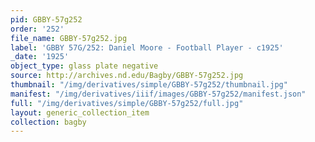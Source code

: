```yaml
---
pid: GBBY-57g252
order: '252'
file_name: GBBY-57g252.jpg
label: 'GBBY 57G/252: Daniel Moore - Football Player - c1925'
_date: '1925'
object_type: glass plate negative
source: http://archives.nd.edu/Bagby/GBBY-57g252.jpg
thumbnail: "/img/derivatives/simple/GBBY-57g252/thumbnail.jpg"
manifest: "/img/derivatives/iiif/images/GBBY-57g252/manifest.json"
full: "/img/derivatives/simple/GBBY-57g252/full.jpg"
layout: generic_collection_item
collection: bagby
---
```

